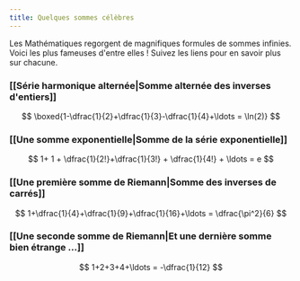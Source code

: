```yaml
---
title: Quelques sommes célèbres
---
```

Les Mathématiques regorgent de magnifiques formules de sommes infinies. Voici les plus fameuses d'entre elles ! Suivez les liens pour en savoir plus sur chacune.

### [[Série harmonique alternée|Somme alternée des inverses d'entiers]]
$$
\boxed{1-\dfrac{1}{2}+\dfrac{1}{3}-\dfrac{1}{4}+\ldots = \ln(2)}
$$
### [[Une somme exponentielle|Somme de la série exponentielle]]
$$
1+ 1 + \dfrac{1}{2!}+\dfrac{1}{3!} + \dfrac{1}{4!} + \ldots = e
$$
### [[Une première somme de Riemann|Somme des inverses de carrés]]
$$
1+\dfrac{1}{4}+\dfrac{1}{9}+\dfrac{1}{16}+\ldots = \dfrac{\pi^2}{6}
$$
### [[Une seconde somme de Riemann|Et une dernière somme bien étrange ...]]
$$
1+2+3+4+\ldots = -\dfrac{1}{12}
$$